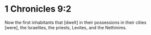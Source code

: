 # 1 Chronicles 9:2

Now the first inhabitants that [dwelt] in their possessions in their cities [were], the Israelites, the priests, Levites, and the Nethinims.